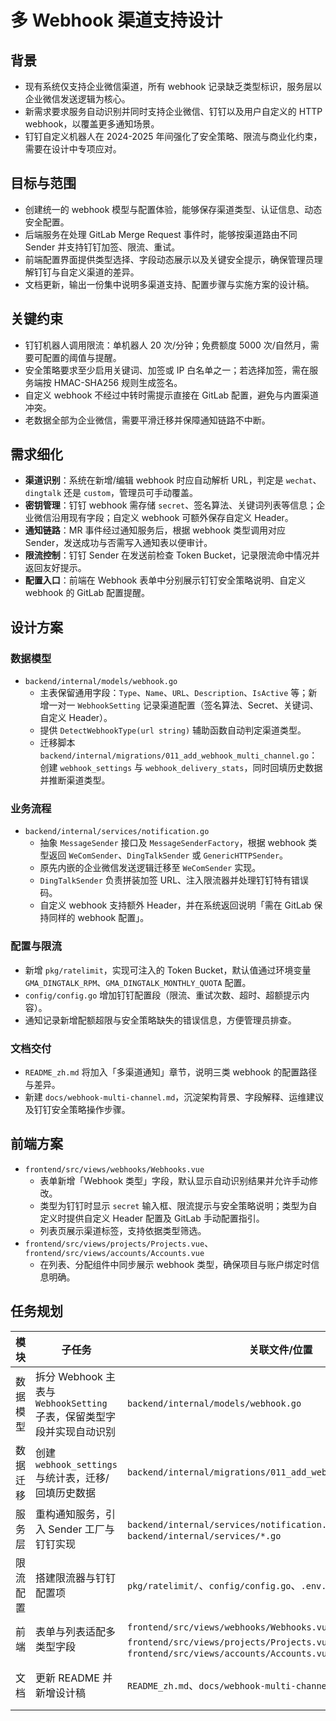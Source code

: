 # 多 Webhook 渠道支持设计

## 背景
- 现有系统仅支持企业微信渠道，所有 webhook 记录缺乏类型标识，服务层以企业微信发送逻辑为核心。
- 新需求要求服务自动识别并同时支持企业微信、钉钉以及用户自定义的 HTTP webhook，以覆盖更多通知场景。
- 钉钉自定义机器人在 2024-2025 年间强化了安全策略、限流与商业化约束，需要在设计中专项应对。

## 目标与范围
- 创建统一的 webhook 模型与配置体验，能够保存渠道类型、认证信息、动态安全配置。
- 后端服务在处理 GitLab Merge Request 事件时，能够按渠道路由不同 Sender 并支持钉钉加签、限流、重试。
- 前端配置界面提供类型选择、字段动态展示以及关键安全提示，确保管理员理解钉钉与自定义渠道的差异。
- 文档更新，输出一份集中说明多渠道支持、配置步骤与实施方案的设计稿。

## 关键约束
- 钉钉机器人调用限流：单机器人 20 次/分钟；免费额度 5000 次/自然月，需要可配置的阈值与提醒。
- 安全策略要求至少启用关键词、加签或 IP 白名单之一；若选择加签，需在服务端按 HMAC-SHA256 规则生成签名。
- 自定义 webhook 不经过中转时需提示直接在 GitLab 配置，避免与内置渠道冲突。
- 老数据全部为企业微信，需要平滑迁移并保障通知链路不中断。

## 需求细化
- **渠道识别**：系统在新增/编辑 webhook 时应自动解析 URL，判定是 `wechat`、`dingtalk` 还是 `custom`，管理员可手动覆盖。
- **密钥管理**：钉钉 webhook 需存储 `secret`、签名算法、关键词列表等信息；企业微信沿用现有字段；自定义 webhook 可额外保存自定义 Header。
- **通知链路**：MR 事件经过通知服务后，根据 webhook 类型调用对应 Sender，发送成功与否需写入通知表以便审计。
- **限流控制**：钉钉 Sender 在发送前检查 Token Bucket，记录限流命中情况并返回友好提示。
- **配置入口**：前端在 Webhook 表单中分别展示钉钉安全策略说明、自定义 webhook 的 GitLab 配置提醒。

## 设计方案
### 数据模型
- `backend/internal/models/webhook.go`
  - 主表保留通用字段：`Type`、`Name`、`URL`、`Description`、`IsActive` 等；新增一对一 `WebhookSetting` 记录渠道配置（签名算法、Secret、关键词、自定义 Header）。
  - 提供 `DetectWebhookType(url string)` 辅助函数自动判定渠道类型。
  - 迁移脚本 `backend/internal/migrations/011_add_webhook_multi_channel.go`：创建 `webhook_settings` 与 `webhook_delivery_stats`，同时回填历史数据并推断渠道类型。

### 业务流程
- `backend/internal/services/notification.go`
  - 抽象 `MessageSender` 接口及 `MessageSenderFactory`，根据 webhook 类型返回 `WeComSender`、`DingTalkSender` 或 `GenericHTTPSender`。
  - 原先内嵌的企业微信发送逻辑迁移至 `WeComSender` 实现。
  - `DingTalkSender` 负责拼装加签 URL、注入限流器并处理钉钉特有错误码。
  - 自定义 webhook 支持额外 Header，并在系统返回说明「需在 GitLab 保持同样的 webhook 配置」。

### 配置与限流
- 新增 `pkg/ratelimit`，实现可注入的 Token Bucket，默认值通过环境变量 `GMA_DINGTALK_RPM`、`GMA_DINGTALK_MONTHLY_QUOTA` 配置。
- `config/config.go` 增加钉钉配置段（限流、重试次数、超时、超额提示内容）。
- 通知记录新增配额超限与安全策略缺失的错误信息，方便管理员排查。

### 文档交付
- `README_zh.md` 将加入「多渠道通知」章节，说明三类 webhook 的配置路径与差异。
- 新建 `docs/webhook-multi-channel.md`，沉淀架构背景、字段解释、运维建议及钉钉安全策略操作步骤。

## 前端方案
- `frontend/src/views/webhooks/Webhooks.vue`
  - 表单新增「Webhook 类型」字段，默认显示自动识别结果并允许手动修改。
  - 类型为钉钉时显示 `secret` 输入框、限流提示与安全策略说明；类型为自定义时提供自定义 Header 配置及 GitLab 手动配置指引。
  - 列表页展示渠道标签，支持依据类型筛选。
- `frontend/src/views/projects/Projects.vue`、`frontend/src/views/accounts/Accounts.vue`
  - 在列表、分配组件中同步展示 webhook 类型，确保项目与账户绑定时信息明确。

## 任务规划
| 模块 | 子任务 | 关联文件/位置 | 备注 |
| --- | --- | --- | --- |
| 数据模型 | 拆分 Webhook 主表与 `WebhookSetting` 子表，保留类型字段并实现自动识别 | `backend/internal/models/webhook.go` | 保证向后兼容 |
| 数据迁移 | 创建 `webhook_settings` 与统计表，迁移/回填历史数据 | `backend/internal/migrations/011_add_webhook_multi_channel.go` | 按「建表→回填→初始化统计」顺序 |
| 服务层 | 重构通知服务，引入 Sender 工厂与钉钉实现 | `backend/internal/services/notification.go`、`backend/internal/services/*.go` | 拆分 Sender，便于扩展 |
| 限流配置 | 搭建限流器与钉钉配置项 | `pkg/ratelimit/`、`config/config.go`、`.env.example` | RPM、月度配额均可覆盖 |
| 前端 | 表单与列表适配多类型字段 | `frontend/src/views/webhooks/Webhooks.vue`、`frontend/src/views/projects/Projects.vue`、`frontend/src/views/accounts/Accounts.vue` | 包含自动识别交互 |
| 文档 | 更新 README 并新增设计稿 | `README_zh.md`、`docs/webhook-multi-channel.md` | 输出渠道差异与配置指南 |
